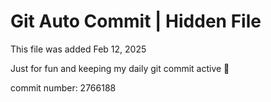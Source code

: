 # Git Auto Commit | Hidden File

This file was added Feb 12, 2025

Just for fun and keeping my daily git commit active 🤪

commit number: 2766188
